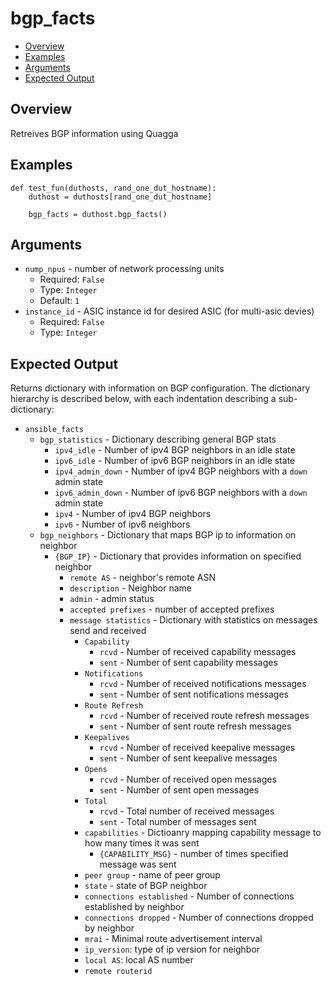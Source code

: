 # bgp_facts

- [Overview](#overview)
- [Examples](#examples)
- [Arguments](#arguments)
- [Expected Output](#expected-output)

## Overview
Retreives BGP information using Quagga

## Examples
```
def test_fun(duthosts, rand_one_dut_hostname):
    duthost = duthosts[rand_one_dut_hostname]

    bgp_facts = duthost.bgp_facts()
```

## Arguments
- `nump_npus` - number of network processing units
    - Required: `False`
    - Type: `Integer`
    - Default: `1`
- `instance_id` - ASIC instance id for desired ASIC (for multi-asic devies)
    - Required: `False`
    - Type: `Integer`

## Expected Output
Returns dictionary with information on BGP configuration. The dictionary hierarchy is described below, with each indentation describing a sub-dictionary:

- `ansible_facts`
    - `bgp_statistics` - Dictionary describing general BGP stats
        - `ipv4_idle` - Number of ipv4 BGP neighbors in an idle state
        - `ipv6_idle` - Number of ipv6 BGP neighbors in an idle state
        - `ipv4_admin_down` - Number of ipv4 BGP neighbors with a `down` admin state
        - `ipv6_admin_down` - Number of ipv6 BGP neighbors with a `down` admin state
        - `ipv4` - Number of ipv4 BGP neighbors
        - `ipv6` - Number of ipv6 neighbors
    - `bgp_neighbors` - Dictionary that maps BGP ip to information on neighbor
        - `{BGP_IP}` - Dictionary that provides information on specified neighbor
            - `remote AS` - neighbor's remote ASN
            - `description` - Neighbor name
            - `admin` - admin status
            - `accepted prefixes` - number of accepted prefixes
            - `message statistics` - Dictionary with statistics on messages send and received
                - `Capability`
                    - `rcvd` - Number of received capability messages
                    - `sent` - Number of sent capability messages
                - `Notifications`
                    - `rcvd` - Number of received notifications messages
                    - `sent` - Number of sent notifications messages
                - `Route Refresh`
                    - `rcvd` - Number of received route refresh messages
                    - `sent` - Number of sent route refresh messages
                - `Keepalives`
                    - `rcvd` - Number of received keepalive messages
                    - `sent` - Number of sent keepalive messages
                - `Opens`
                    - `rcvd` - Number of received open messages
                    - `sent` - Number of sent open messages
                - `Total`
                    - `rcvd` - Total number of received messages
                    - `sent` - Total number of messages sent
                - `capabilities` - Dictioanry mapping capability message to how many times it was sent
                    - `{CAPABILITY_MSG}` - number of times specified message was sent
                - `peer group` - name of peer group
                - `state` - state of BGP neighbor
                - `connections established` - Number of connections established by neighbor
                - `connections dropped` - Number of connections dropped by neighbor
                - `mrai` - Minimal route advertisement interval
                - `ip_version`: type of ip version for neighbor
                - `local AS`: local AS number
                - `remote routerid`